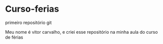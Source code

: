 # Curso-ferias
primeiro repositório git

Meu nome é vitor carvalho, e criei esse repositório na minha aula do curso de férias 
